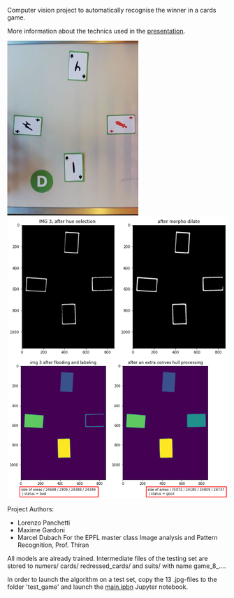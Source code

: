 Computer vision project to automatically recognise the winner in a cards game.

More information about the technics used in the [presentation](./presentation.pdf).

![front](./img/base_r.jpg?raw=true "front")
![first](./img/first_processing.png?raw=true "first")
![second](./img/second_processing.png?raw=true "second")


Project Authors:
- Lorenzo Panchetti
- Maxime Gardoni
- Marcel Dubach
For the EPFL master class Image analysis and Pattern Recognition, Prof. Thiran


All models are already trained.
Intermediate files of the testing set are stored to numers/ cards/ redressed_cards/ and suits/ with name game_8_....

In order to launch the algorithm on a test set, copy the 13 .jpg-files to the folder 'test_game' and launch the [main.ipbn](./main.ipynb) Jupyter notebook.
